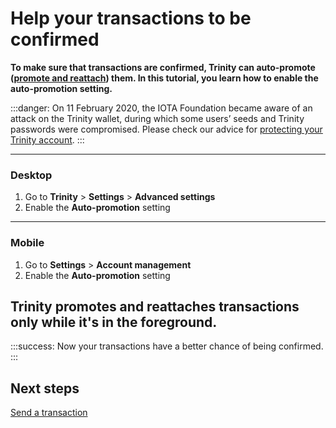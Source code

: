 # Help your transactions to be confirmed

**To make sure that transactions are confirmed, Trinity can auto-promote ([promote and reattach](root://getting-started/0.1/transactions/reattach-rebroadcast-promote.md)) them. In this tutorial, you learn how to enable the auto-promotion setting.**

:::danger:
On 11 February 2020, the IOTA Foundation became aware of an attack on the Trinity wallet, during which some users’ seeds and Trinity passwords were compromised. Please check our advice for [protecting your Trinity account](../how-to-guides/protect-trinity-account.md).
:::

--------------------
### Desktop

1. Go to **Trinity** > **Settings** > **Advanced settings**
2. Enable the **Auto-promotion** setting
---
### Mobile

1. Go to **Settings** > **Account management**
2. Enable the **Auto-promotion** setting

Trinity promotes and reattaches transactions only while it's in the foreground.
--------------------

:::success:
Now your transactions have a better chance of being confirmed.
::: 

## Next steps

[Send a transaction](../how-to-guides/send-a-transaction.md)